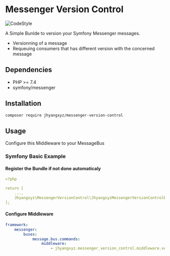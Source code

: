 # Messenger Version Control

![CodeStyle](https://travis-ci.org/jhyangxyz/messenger-version-control.svg?branch=master)


A Simple Bunlde to version your Symfony Messenger messages.

* Versionning of a message
* Requeuing consumers that has different version with the concerned message

## Dependencies
* PHP >= 7.4
* symfony/messenger

## Installation

```bash
composer require jhyangxyz/messenger-version-control
```

## Usage

Configure this Middleware to your MessageBus

### Symfony Basic Example

#### Register the Bundle if not done automaticaly

```yaml
<?php

return [
    ...,
    Jhyangxyz\MessengerVersionControl\JhyangxyzMessengerVersionControlBundle::class => ['all' => true],
];

```

#### Configure Middleware

```yaml
framework:
    messenger:
        buses:
            message.bus.commands:
                middleware:
                    - jhyangxyz.messenger_version_control.middleware.version_checker_middleware
```
